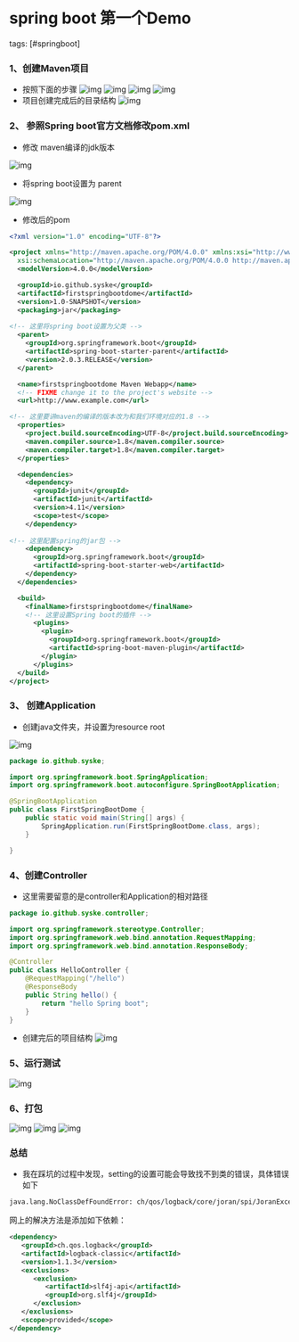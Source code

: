 # spring boot 第一个Demo

tags: [#springboot]

### 1、创建Maven项目

- 按照下面的步骤
  ![img](https://images2018.cnblogs.com/blog/1077694/201807/1077694-20180730222542907-1030031109.png)
  ![img](https://images2018.cnblogs.com/blog/1077694/201807/1077694-20180730222557879-1441267785.png)
  ![img](https://images2018.cnblogs.com/blog/1077694/201807/1077694-20180730222607387-1095391968.png)
  ![img](https://images2018.cnblogs.com/blog/1077694/201807/1077694-20180730222618148-2063604681.png)
- 项目创建完成后的目录结构
  ![img](https://images2018.cnblogs.com/blog/1077694/201807/1077694-20180730222632056-1092370702.png)

### 2、 参照Spring boot官方文档修改pom.xml

- 修改 maven编译的jdk版本

![img](https://images2018.cnblogs.com/blog/1077694/201807/1077694-20180730222733022-1987579903.png)

- 将spring boot设置为 parent

![img](https://images2018.cnblogs.com/blog/1077694/201807/1077694-20180730222805583-1640891201.png)

- 修改后的pom

```xml
<?xml version="1.0" encoding="UTF-8"?>

<project xmlns="http://maven.apache.org/POM/4.0.0" xmlns:xsi="http://www.w3.org/2001/XMLSchema-instance"
  xsi:schemaLocation="http://maven.apache.org/POM/4.0.0 http://maven.apache.org/xsd/maven-4.0.0.xsd">
  <modelVersion>4.0.0</modelVersion>

  <groupId>io.github.syske</groupId>
  <artifactId>firstspringbootdome</artifactId>
  <version>1.0-SNAPSHOT</version>
  <packaging>jar</packaging>
  
<!-- 这里将spring boot设置为父类 -->
  <parent>
    <groupId>org.springframework.boot</groupId>
    <artifactId>spring-boot-starter-parent</artifactId>
    <version>2.0.3.RELEASE</version>
  </parent>

  <name>firstspringbootdome Maven Webapp</name>
  <!-- FIXME change it to the project's website -->
  <url>http://www.example.com</url>

<!-- 这里要讲maven的编译的版本改为和我们环境对应的1.8 -->
  <properties>
    <project.build.sourceEncoding>UTF-8</project.build.sourceEncoding>
    <maven.compiler.source>1.8</maven.compiler.source>
    <maven.compiler.target>1.8</maven.compiler.target>
  </properties>

  <dependencies>
    <dependency>
      <groupId>junit</groupId>
      <artifactId>junit</artifactId>
      <version>4.11</version>
      <scope>test</scope>
    </dependency>
    
<!-- 这里配置spring的jar包 -->
    <dependency>
      <groupId>org.springframework.boot</groupId>
      <artifactId>spring-boot-starter-web</artifactId>
    </dependency>
  </dependencies>

  <build>
    <finalName>firstspringbootdome</finalName>
    <!-- 这里设置Spring boot的插件 -->
      <plugins>
        <plugin>
          <groupId>org.springframework.boot</groupId>
          <artifactId>spring-boot-maven-plugin</artifactId>
        </plugin>
      </plugins>
  </build>
</project>
```

### 3、 创建Application

- 创建java文件夹，并设置为resource root

![img](https://images2018.cnblogs.com/blog/1077694/201807/1077694-20180730223122579-1304577635.png)

```java
package io.github.syske;

import org.springframework.boot.SpringApplication;
import org.springframework.boot.autoconfigure.SpringBootApplication;

@SpringBootApplication
public class FirstSpringBootDome {
    public static void main(String[] args) {
        SpringApplication.run(FirstSpringBootDome.class, args);
    }

}
```

### 4、创建Controller

- 这里需要留意的是controller和Application的相对路径

```java
package io.github.syske.controller;

import org.springframework.stereotype.Controller;
import org.springframework.web.bind.annotation.RequestMapping;
import org.springframework.web.bind.annotation.ResponseBody;

@Controller
public class HelloController {
    @RequestMapping("/hello")
    @ResponseBody
    public String hello() {
        return "hello Spring boot";
    }
}
```

- 创建完后的项目结构
  ![img](https://images2018.cnblogs.com/blog/1077694/201807/1077694-20180730223107373-505337335.png)

### 5、运行测试

![img](https://images2018.cnblogs.com/blog/1077694/201807/1077694-20180730223214691-485365474.png)

### 6、打包

![img](https://images2018.cnblogs.com/blog/1077694/201807/1077694-20180730223228646-1708303611.png)
![img](https://images2018.cnblogs.com/blog/1077694/201807/1077694-20180730223241115-1689043832.png)
![img](https://images2018.cnblogs.com/blog/1077694/201807/1077694-20180730223249100-197018426.png)

### 总结

- 我在踩坑的过程中发现，setting的设置可能会导致找不到类的错误，具体错误如下

```sh
java.lang.NoClassDefFoundError: ch/qos/logback/core/joran/spi/JoranException
```

网上的解决方法是添加如下依赖：

```xml
<dependency>
   <groupId>ch.qos.logback</groupId>
   <artifactId>logback-classic</artifactId>
   <version>1.1.3</version>
   <exclusions>
      <exclusion>
         <artifactId>slf4j-api</artifactId>
         <groupId>org.slf4j</groupId>
      </exclusion>
   </exclusions>
   <scope>provided</scope>
</dependency>
```

